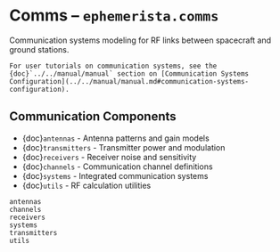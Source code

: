 # Comms – `ephemerista.comms`

Communication systems modeling for RF links between spacecraft and ground stations.

```{seealso}
For user tutorials on communication systems, see the {doc}`../../manual/manual` section on [Communication Systems Configuration](../../manual/manual.md#communication-systems-configuration).
```

## Communication Components

- {doc}`antennas` - Antenna patterns and gain models
- {doc}`transmitters` - Transmitter power and modulation
- {doc}`receivers` - Receiver noise and sensitivity
- {doc}`channels` - Communication channel definitions
- {doc}`systems` - Integrated communication systems
- {doc}`utils` - RF calculation utilities

```{toctree}
antennas
channels
receivers
systems
transmitters
utils
```
